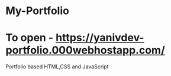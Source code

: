 # My-Portfolio
# To open - https://yanivdev-portfolio.000webhostapp.com/
Portfolio based HTML,CSS and JavaScript
